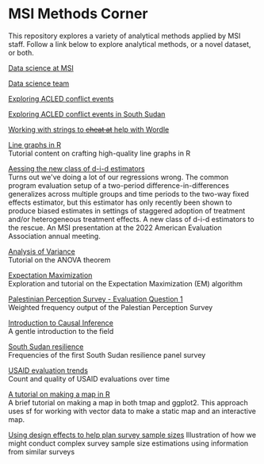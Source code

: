 # MSI Methods Corner

This repository explores a variety of analytical methods applied by MSI staff. Follow a link below to explore analytical methods, or a novel dataset, or both.

[Data science at MSI](https://managementsystemsintl.github.io/methods-corner/Data%20science%20team/Data%20science%20team%20(SEA%20retreat%2012-7-22).html)

[Data science team](https://managementsystemsintl.github.io/methods-corner/Data%20science%20team/Data%20science%20team%20(all%20staff%201-9-23).html)

[Exploring ACLED conflict events](https://managementsystemsintl.github.io/methods-corner/Exploring%20ACLED/ExploringACLED2.html)

[Exploring ACLED conflict events in South Sudan](https://managementsystemsintl.github.io/methods-corner/SouthSudan/SouthSudan_conflict.html)

[Working with strings to ~~cheat at~~ help with Wordle](https://managementsystemsintl.github.io/methods-corner/Wordle/wordle.html)

[Line graphs in R](https://managementsystemsintl.github.io/methods-corner/Line%20graphs%20in%20Stata%2C%20R/figure_customization.html)\
Tutorial content on crafting high-quality line graphs in R

[Aessing the new class of d-i-d estimators](https://managementsystemsintl.github.io/methods-corner/new%20d-i-d%20estimators/AEA%202022/AEA%202022%20slides.html)\
Turns out we've doing a lot of our regressions wrong. The common program evaluation setup of a two-period difference-in-differences generalizes across multiple groups and time periods to the two-way fixed effects estimator, but this estimator has only recently been shown to produce biased estimates in settings of staggered adoption of treatment and/or heterogeneous treatment effects. A new class of d-i-d estimators to the rescue. An MSI presentation at the 2022 American Evaluation Association annual meeting.

[Analysis of Variance](https://managementsystemsintl.github.io/methods-corner/statistical%20trainings/anova/anova%20demo.html)\
Tutorial on the ANOVA theorem

[Expectation Maximization](https://ManagementSystemsIntl.github.io/methods-corner/statistical%20trainings/em/em%20demo%20(12%20Apr%202023).html)  
Exploration and tutorial on the Expectation Maximization (EM) algorithm

[Palestinian Perception Survey - Evaluation Question 1](https://managementsystemsintl.github.io/methods-corner/Perception%20survey/04.1%20Palestinian%20Perception%20Study%20-%20Eval%20Q1%20frequencies.html)  
Weighted frequency output of the Palestian Perception Survey

[Introduction to Causal Inference](https://managementsystemsintl.github.io/methods-corner/Introduction%20to%20Casual%20Inference/Introduction_to_Causal_Inference.html)  
A gentle introduction to the field

[South Sudan resilience](https://managementsystemsintl.github.io/methods-corner/South%20Sudan%20resilience/scripts/03%20South%20Sudan%20resilience%20panel%20survey%20-%20indicators.html)\
Frequencies of the first South Sudan resilience panel survey

[USAID evaluation trends](https://managementsystemsintl.github.io/methods-corner/white%20paper/ie-trends-tufte.html)  
Count and quality of USAID evaluations over time

[A tutorial on making a map in R](https://managementsystemsintl.github.io/methods-corner/Map%20demo/script/map%20demo.html)\
A brief tutorial on making a map in both tmap and ggplot2. This approach uses sf for working with vector data to make a static map and an interactive map. 

[Using design effects to help plan survey sample sizes](https://github.com/ManagementSystemsIntl/methods-corner/sampling/icc%20demo.html)
Illustration of how we might conduct complex survey sample size estimations using information from similar surveys

